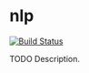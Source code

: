 # nlp

[![Build Status](https://travis-ci.org/ocramz/nlp.png)](https://travis-ci.org/ocramz/nlp)

TODO Description.
